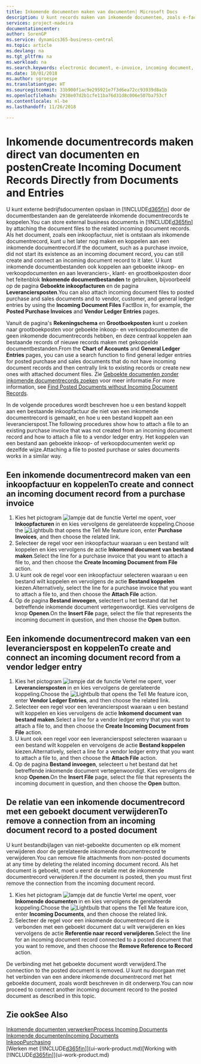 ```yaml
---
title: Inkomende documenten maken van documenten| Microsoft Docs
description: U kunt records maken van inkomende documenten, zoals e-facturen, en OCR-taken, eCommerce en documentuitwisseling beheren.
services: project-madeira
documentationcenter: 
author: SorenGP
ms.service: dynamics365-business-central
ms.topic: article
ms.devlang: na
ms.tgt_pltfrm: na
ms.workload: na
ms.search.keywords: electronic document, e-invoice, incoming document, OCR, ecommerce, document exchange, import invoice
ms.date: 10/01/2018
ms.author: sgroespe
ms.translationtype: HT
ms.sourcegitcommit: 33b900f1ac9e295921e7f3d6ea72cc93939d8a1b
ms.openlocfilehash: 2938e07d2b1cfe11ba76d31d8c006e507ba753cf
ms.contentlocale: nl-be
ms.lasthandoff: 11/26/2018

---
```

# <a name="create-incoming-document-records-directly-from-documents-and-entries"></a><span data-ttu-id="b6f1e-103">Inkomende documentrecords maken direct van documenten en posten</span><span class="sxs-lookup"><span data-stu-id="b6f1e-103">Create Incoming Document Records Directly from Documents and Entries</span></span>
<span data-ttu-id="b6f1e-104">U kunt externe bedrijfsdocumenten opslaan in [!INCLUDE[d365fin](includes/d365fin_md.md)] door de documentbestanden aan de gerelateerde inkomende documentrecords te koppelen.</span><span class="sxs-lookup"><span data-stu-id="b6f1e-104">You can store external business documents in [!INCLUDE[d365fin](includes/d365fin_md.md)] by attaching the document files to the related incoming document records.</span></span> <span data-ttu-id="b6f1e-105">Als het document, zoals een inkoopfactuur, niet is ontstaan als inkomende documentrecord, kunt u het later nog maken en koppelen aan een inkomende documentrecord.</span><span class="sxs-lookup"><span data-stu-id="b6f1e-105">If the document, such as a purchase invoice, did not start its existence as an incoming document record, you can still create and connect an incoming document record to it later.</span></span> <span data-ttu-id="b6f1e-106">U kunt inkomende documentbestanden ook koppelen aan geboekte inkoop- en verkoopdocumenten en aan leveranciers-, klant- en grootboekposten door het feitenblok **Inkomende documentbestanden** te gebruiken, bijvoorbeeld op de pagina **Geboekte inkoopfacturen** en de pagina **Leveranciersposten**.</span><span class="sxs-lookup"><span data-stu-id="b6f1e-106">You can also attach incoming document files to posted purchase and sales documents and to vendor, customer, and general ledger entries by using the **Incoming Document Files** FactBox in, for example, the **Posted Purchase Invoices** and **Vendor Ledger Entries** pages.</span></span>

<span data-ttu-id="b6f1e-107">Vanuit de pagina's **Rekeningschema** en **Grootboekposten** kunt u zoeken naar grootboekposten voor geboekte inkoop- en verkoopdocumenten die geen inkomende documentrecords hebben, en deze centraal koppelen aan bestaande records of nieuwe records maken met gekoppelde documentbestanden.</span><span class="sxs-lookup"><span data-stu-id="b6f1e-107">From the **Chart of Accounts** and **General Ledger Entries** pages, you can use a search function to find general ledger entries for posted purchase and sales documents that do not have incoming document records and then centrally link to existing records or create new ones with attached document files.</span></span> <span data-ttu-id="b6f1e-108">Zie [Geboekte documenten zonder inkomende documentrecords zoeken](across-how-find-posted-documents-without-income-document-records.md) voor meer informatie.</span><span class="sxs-lookup"><span data-stu-id="b6f1e-108">For more information, see [Find Posted Documents without Incoming Document Records](across-how-find-posted-documents-without-income-document-records.md).</span></span>

<span data-ttu-id="b6f1e-109">In de volgende procedures wordt beschreven hoe u een bestand koppelt aan een bestaande inkoopfactuur die niet van een inkomende documentrecord is gemaakt, en hoe u een bestand koppelt aan een leverancierspost.</span><span class="sxs-lookup"><span data-stu-id="b6f1e-109">The following procedures show how to attach a file to an existing purchase invoice that was not created from an incoming document record and how to attach a file to a vendor ledger entry.</span></span> <span data-ttu-id="b6f1e-110">Het koppelen van een bestand aan geboekte inkoop- of verkoopdocumenten werkt op dezelfde wijze.</span><span class="sxs-lookup"><span data-stu-id="b6f1e-110">Attaching a file to posted purchase or sales documents works in a similar way.</span></span>

## <a name="to-create-and-connect-an-incoming-document-record-from-a-purchase-invoice"></a><span data-ttu-id="b6f1e-111">Een inkomende documentrecord maken van een inkoopfactuur en koppelen</span><span class="sxs-lookup"><span data-stu-id="b6f1e-111">To create and connect an incoming document record from a purchase invoice</span></span>
1. <span data-ttu-id="b6f1e-112">Kies het pictogram ![lampje dat de functie Vertel me opent](media/ui-search/search_small.png "Vertel me wat u wilt doen"), voer **Inkoopfacturen** in en kies vervolgens de gerelateerde koppeling.</span><span class="sxs-lookup"><span data-stu-id="b6f1e-112">Choose the ![Lightbulb that opens the Tell Me feature](media/ui-search/search_small.png "Tell me what you want to do") icon, enter **Purchase Invoices**, and then choose the related link.</span></span>
2. <span data-ttu-id="b6f1e-113">Selecteer de regel voor een inkoopfactuur waaraan u een bestand wilt koppelen en kies vervolgens de actie **Inkomend document van bestand maken**.</span><span class="sxs-lookup"><span data-stu-id="b6f1e-113">Select the line for a purchase invoice that you want to attach a file to, and then choose the **Create Incoming Document from File** action.</span></span>
3. <span data-ttu-id="b6f1e-114">U kunt ook de regel voor een inkoopfactuur selecteren waaraan u een bestand wilt koppelen en vervolgens de actie **Bestand koppelen** kiezen.</span><span class="sxs-lookup"><span data-stu-id="b6f1e-114">Alternatively, select the line for a purchase invoice that you want to attach a file to, and then choose the **Attach File** action.</span></span>
4. <span data-ttu-id="b6f1e-115">Op de pagina **Bestand invoegen**, selecteert u het bestand dat het betreffende inkomende document vertegenwoordigt. Kies vervolgens de knop **Openen**.</span><span class="sxs-lookup"><span data-stu-id="b6f1e-115">On the **Insert File** page, select the file that represents the incoming document in question, and then choose the **Open** button.</span></span>

## <a name="to-create-and-connect-an-incoming-document-record-from-a-vendor-ledger-entry"></a><span data-ttu-id="b6f1e-116">Een inkomende documentrecord maken van een leverancierspost en koppelen</span><span class="sxs-lookup"><span data-stu-id="b6f1e-116">To create and connect an incoming document record from a vendor ledger entry</span></span>
1. <span data-ttu-id="b6f1e-117">Kies het pictogram ![lampje dat de functie Vertel me opent](media/ui-search/search_small.png "Vertel me wat u wilt doen"), voer **Leveranciersposten** in en kies vervolgens de gerelateerde koppeling.</span><span class="sxs-lookup"><span data-stu-id="b6f1e-117">Choose the ![Lightbulb that opens the Tell Me feature](media/ui-search/search_small.png "Tell me what you want to do") icon, enter **Vendor Ledger Entries**, and then choose the related link.</span></span>
2. <span data-ttu-id="b6f1e-118">Selecteer een regel voor een leverancierspost waaraan u een bestand wilt koppelen en kies vervolgens de actie **Inkomend document van bestand maken**.</span><span class="sxs-lookup"><span data-stu-id="b6f1e-118">Select a line for a vendor ledger entry that you want to attach a file to, and then choose the **Create Incoming Document from File** action.</span></span>
3. <span data-ttu-id="b6f1e-119">U kunt ook een regel voor een leverancierspost selecteren waaraan u een bestand wilt koppelen en vervolgens de actie **Bestand koppelen** kiezen.</span><span class="sxs-lookup"><span data-stu-id="b6f1e-119">Alternatively, select a line for a vendor ledger entry that you want to attach a file to, and then choose the **Attach File** action.</span></span>
4. <span data-ttu-id="b6f1e-120">Op de pagina **Bestand invoegen**, selecteert u het bestand dat het betreffende inkomende document vertegenwoordigt. Kies vervolgens de knop **Openen**.</span><span class="sxs-lookup"><span data-stu-id="b6f1e-120">On the **Insert File** page, select the file that represents the incoming document in question, and then choose the **Open** button.</span></span>

## <a name="to-remove-a-connection-from-an-incoming-document-record-to-a-posted-document"></a><span data-ttu-id="b6f1e-121">De relatie van een inkomende documentrecord met een geboekt document verwijderen</span><span class="sxs-lookup"><span data-stu-id="b6f1e-121">To remove a connection from an incoming document record to a posted document</span></span>
<span data-ttu-id="b6f1e-122">U kunt bestandbijlagen van niet-geboekte documenten op elk moment verwijderen door de gerelateerde inkomende documentrecord te verwijderen.</span><span class="sxs-lookup"><span data-stu-id="b6f1e-122">You can remove file attachments from non-posted documents at any time by deleting the related incoming document record.</span></span> <span data-ttu-id="b6f1e-123">Als het document is geboekt, moet u eerst de relatie met de inkomende documentrecord verwijderen.</span><span class="sxs-lookup"><span data-stu-id="b6f1e-123">If the document is posted, then you must first remove the connection from the incoming document record.</span></span>

1. <span data-ttu-id="b6f1e-124">Kies het pictogram ![lampje dat de functie Vertel me opent](media/ui-search/search_small.png "Vertel me wat u wilt doen"), voer **Inkomende documenten** in en kies vervolgens de gerelateerde koppeling.</span><span class="sxs-lookup"><span data-stu-id="b6f1e-124">Choose the ![Lightbulb that opens the Tell Me feature](media/ui-search/search_small.png "Tell me what you want to do") icon, enter **Incoming Documents**, and then choose the related link.</span></span>
2. <span data-ttu-id="b6f1e-125">Selecteer de regel voor een inkomende documentrecord die is verbonden met een geboekt document dat u wilt verwijderen en kies vervolgens de actie **Referentie naar record verwijderen**.</span><span class="sxs-lookup"><span data-stu-id="b6f1e-125">Select the line for an incoming document record connected to a posted document that you want to remove, and then choose the **Remove Reference to Record** action.</span></span>

<span data-ttu-id="b6f1e-126">De verbinding met het geboekte document wordt verwijderd.</span><span class="sxs-lookup"><span data-stu-id="b6f1e-126">The connection to the posted document is removed.</span></span> <span data-ttu-id="b6f1e-127">U kunt nu doorgaan met het verbinden van een andere inkomende documentrecord met het geboekte document, zoals wordt beschreven in dit onderwerp.</span><span class="sxs-lookup"><span data-stu-id="b6f1e-127">You can now proceed to connect another incoming document record to the posted document as described in this topic.</span></span>

## <a name="see-also"></a><span data-ttu-id="b6f1e-128">Zie ook</span><span class="sxs-lookup"><span data-stu-id="b6f1e-128">See Also</span></span>
[<span data-ttu-id="b6f1e-129">Inkomende documenten verwerken</span><span class="sxs-lookup"><span data-stu-id="b6f1e-129">Process Incoming Documents</span></span>](across-process-income-documents.md)  
[<span data-ttu-id="b6f1e-130">Inkomende documenten</span><span class="sxs-lookup"><span data-stu-id="b6f1e-130">Incoming Documents</span></span>](across-income-documents.md)  
[<span data-ttu-id="b6f1e-131">Inkoop</span><span class="sxs-lookup"><span data-stu-id="b6f1e-131">Purchasing</span></span>](purchasing-manage-purchasing.md)  
<span data-ttu-id="b6f1e-132">[Werken met [!INCLUDE[d365fin](includes/d365fin_md.md)]](ui-work-product.md)</span><span class="sxs-lookup"><span data-stu-id="b6f1e-132">[Working with [!INCLUDE[d365fin](includes/d365fin_md.md)]](ui-work-product.md)</span></span>

